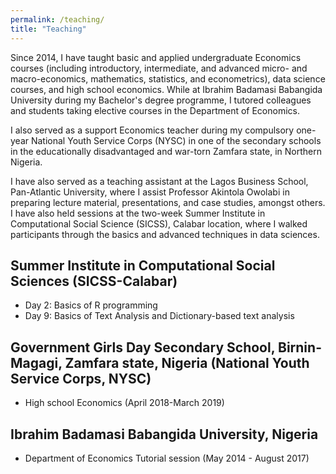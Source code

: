 ```yaml
---
permalink: /teaching/
title: "Teaching"
---
```


Since 2014, I have taught basic and applied undergraduate Economics courses (including introductory, intermediate, and advanced micro- and macro-economics, mathematics, statistics, and econometrics), data science courses, and high school economics. While at Ibrahim Badamasi Babangida University during my Bachelor's degree programme, I tutored colleagues and students taking elective courses in the Department of Economics. 

I also served as a support Economics teacher during my compulsory one-year National Youth Service Corps (NYSC) in one of the secondary schools in the educationally disadvantaged and war-torn Zamfara state, in Northern Nigeria. 

I have also served as a teaching assistant at the Lagos Business School, Pan-Atlantic University, where I assist Professor Akintola Owolabi in preparing lecture material, presentations, and case studies, amongst others. I have also held sessions at the two-week Summer Institute in Computational Social Science (SICSS), Calabar location, where I walked participants through the basics and advanced techniques in data sciences.  

<!-- You can view my teaching portfolio [here](/files/pdf/teaching/Portfolio.pdf). -->
<!-- You can find a selection of my teaching materials, including all of the labs -->
<!-- from Advanced Topics in Political Data Science, [here](/teaching-materials). -->

## Summer Institute in Computational Social Sciences (SICSS-Calabar)
- Day 2: Basics of R programming 
    <!-- - [Syllabus](/files/pdf/teaching/PS 3090 Syllabus.pdf) -->
- Day 9: Basics of Text Analysis and Dictionary-based text analysis
    <!-- - [Syllabus](/files/pdf/teaching/PS 3171 Syllabus.pdf) -->

## Government Girls Day Secondary School, Birnin-Magagi, Zamfara state, Nigeria (National Youth Service Corps, NYSC)
- High school Economics (April 2018-March 2019)
<!-- - [Syllabus](/files/pdf/teaching/POLI 281 Syllabus.pdf) -->

## Ibrahim Badamasi Babangida University, Nigeria
- Department of Economics Tutorial session (May 2014 - August 2017)
    <!-- - [Syllabus](/files/pdf/teaching/bayes2017.pdf) -->
